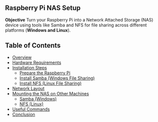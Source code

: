 ## Raspberry Pi NAS Setup

  **Objective**
Turn your Raspberry Pi into a Network Attached Storage (NAS) device using tools like Samba and NFS for file sharing across different platforms (**Windows and Linux**).

## Table of Contents

- [Overview](#overview)
- [Hardware Requirements](#hardware-requirements)
- [Installation Steps](#installation-steps)
  - [Prepare the Raspberry Pi](#prepare-the-raspberry-pi)
  - [Install Samba (Windows File Sharing)](#install-samba-windows-file-sharing)
  - [Install NFS (Linux File Sharing)](#install-nfs-linux-file-sharing)
- [Network Layout](#network-layout)
- [Mounting the NAS on Other Machines](#mounting-the-nas-on-other-machines)
  - [Samba (Windows)](#samba-windows)
  - [NFS (Linux)](#nfs-linux)
- [Useful Commands](#useful-commands)
- [Conclusion](#conclusion)
